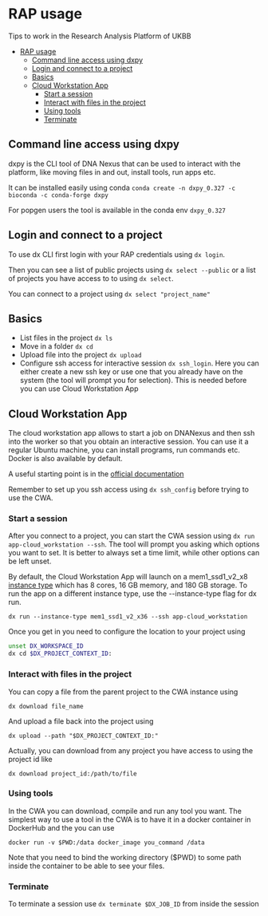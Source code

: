 # RAP usage

Tips to work in the Research Analysis Platform of UKBB

- [RAP usage](#rap-usage)
  - [Command line access using dxpy](#command-line-access-using-dxpy)
  - [Login and connect to a project](#login-and-connect-to-a-project)
  - [Basics](#basics)
  - [Cloud Workstation App](#cloud-workstation-app)
    - [Start a session](#start-a-session)
    - [Interact with files in the project](#interact-with-files-in-the-project)
    - [Using tools](#using-tools)
    - [Terminate](#terminate)

## Command line access using dxpy

dxpy is the CLI tool of DNA Nexus that can be used to interact with the platform, like moving files in and out, install tools, run apps etc.

It can be installed easily using conda `conda create -n dxpy_0.327 -c bioconda -c conda-forge dxpy`

For popgen users the tool is available in the conda env `dxpy_0.327`

## Login and connect to a project

To use dx CLI first login with your RAP credentials using `dx login`.

Then you can see a list of public projects using `dx select --public` or a list of projects you have access to to using `dx select`.

You can connect to a project using `dx select "project_name"`

## Basics

- List files in the project `dx ls`
- Move in a folder `dx cd`
- Upload file into the project `dx upload`
- Configure ssh access for interactive session `dx ssh_login`. Here you can either create a new ssh key or use one that you already have on the system (the tool will prompt you for selection). This is needed before you can use Cloud Workstation App

## Cloud Workstation App

The cloud workstation app allows to start a job on DNANexus and then ssh into the worker so that you obtain an interactive session. You can use it a regular Ubuntu machine, you can install programs, run commands etc. Docker is also available by default.

A useful starting point is in the [official documentation](https://documentation.dnanexus.com/developer/cloud-workstations/cloud-workstation)

Remember to set up you ssh access using `dx ssh_config` before trying to use the CWA.

### Start a session

After you connect to a project, you can start the CWA session using `dx run app-cloud_workstation --ssh`. The tool will prompt you asking which options you want to set. It is better to always set a time limit, while other options can be left unset.

By default, the Cloud Workstation App will launch on a mem1_ssd1_v2_x8 [instance type](https://documentation.dnanexus.com/developer/api/running-analyses/instance-types) which has 8 cores, 16 GB memory, and 180 GB storage. To run the app on a different instance type, use the --instance-type flag for dx run.

`dx run --instance-type mem1_ssd1_v2_x36 --ssh app-cloud_workstation`

Once you get in you need to configure the location to your project using

```bash
unset DX_WORKSPACE_ID
dx cd $DX_PROJECT_CONTEXT_ID:
```

### Interact with files in the project

You can copy a file from the parent project to the CWA instance using

`dx download file_name`

And upload a file back into the project using

`dx upload --path "$DX_PROJECT_CONTEXT_ID:"`

Actually, you can download from any project you have access to using the project id like

`dx download project_id:/path/to/file`

### Using tools

In the CWA you can download, compile and run any tool you want. The simplest way to use a tool in the CWA is to have it in a docker container in DockerHub and the you can use

`docker run -v $PWD:/data docker_image you_command /data`

Note that you need to bind the working directory ($PWD) to some path inside the container to be able to see your files.

### Terminate

To terminate a session use `dx terminate $DX_JOB_ID` from inside the session
